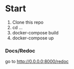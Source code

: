 #  Start
1. Clone this repo
2. cd ...
3. docker-compose build
4. docker-compose up

### Docs/Redoc  
go to <http://0.0.0.0:8000/redoc>